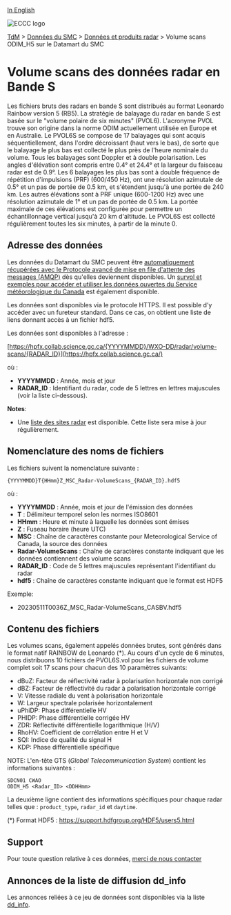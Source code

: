 [In English](readme_radarodimh5-datamart_en.md)

![ECCC logo](../../img_eccc-logo.png)

[TdM](../../readme_fr.md) > [Données du SMC](../readme_fr.md) > [Données et produits radar](readme_radar_fr.md) > Volume scans ODIM_H5 sur le Datamart du SMC

# Volume scans des données radar en Bande S 

Les fichiers bruts des radars en bande S sont distribués au format Leonardo Rainbow version 5 (RB5). La stratégie de balayage du radar en bande S est basée sur le "volume polaire de six minutes" (PVOL6). L'acronyme PVOL trouve son origine dans la norme ODIM actuellement utilisée en Europe et en Australie. Le PVOL6S se compose de 17 balayages qui sont acquis séquentiellement, dans l'ordre décroissant (haut vers le bas), de sorte que le balayage le plus bas est collecté le plus près de l'heure nominale du volume. Tous les balayages sont Doppler et à double polarisation. Les angles d'élévation sont compris entre 0.4° et 24.4° et la largeur du faisceau radar est de 0.9°. Les 6 balayages les plus bas sont à double fréquence de répétition d'impulsions (PRF) (600/450 Hz), ont une résolution azimutale de 0.5° et un pas de portée de 0.5 km, et s'étendent jusqu'à une portée de 240 km. Les autres élévations sont à PRF unique (600-1200 Hz) avec une résolution azimutale de 1° et un pas de portée de 0.5 km. La portée maximale de ces élévations est configurée pour permettre un échantillonnage vertical jusqu'à 20 km d'altitude. Le PVOL6S est collecté régulièrement toutes les six minutes, à partir de la minute 0.

## Adresse des données 

Les données du Datamart du SMC peuvent être [automatiquement récupérées avec le Protocole avancé de mise en file d'attente des messages (AMQP)](../../msc-datamart/amqp_fr.md) dès qu'elles deviennent disponibles. Un [survol et exemples pour accéder et utiliser les données ouvertes du Service météorologique du Canada](../../usage/readme_fr.md) est également disponible.

Les données sont disponibles via le protocole HTTPS. Il est possible d’y accéder avec un fureteur standard. Dans ce cas, on obtient une liste de liens donnant accès à un fichier hdf5.

Les données sont disponibles à l'adresse :

[https://hpfx.collab.science.gc.ca/{YYYYMMDD}/WXO-DD/radar/volume-scans/{RADAR_ID}](https://hpfx.collab.science.gc.ca/)

où :

* __YYYYMMDD__ : Année, mois et jour
* __RADAR_ID__ : Identifiant du radar, code de 5 lettres en lettres majuscules (voir la liste ci-dessous).

__Notes__: 

* Une [liste des sites radar](https://collaboration.cmc.ec.gc.ca/cmc/cmos/public_doc/msc-data/obs_radar/radars_list.pdf) est disponible. Cette liste sera mise à jour régulièrement.

## Nomenclature des noms de fichiers

Les fichiers suivent la nomenclature suivante :

`{YYYYMMDD}T{HHmm}Z_MSC_Radar-VolumeScans_{RADAR_ID}.hdf5`

où :

* __YYYYMMDD__ : Année, mois et jour de l'émission des données
* __T__ : Délimiteur temporel selon les normes ISO8601
* __HHmm__ : Heure et  minute à laquelle les données sont émises
* __Z__ : Fuseau horaire (heure UTC)
* __MSC__ : Chaîne de caractères constante pour Meteorological Service of Canada, la source des données
* __Radar-VolumeScans__ : Chaîne de caractères constante indiquant que les données contiennent des volume scans
* __RADAR_ID__ : Code de 5 lettres majuscules représentant l'identifiant du radar
* __hdf5__ : Chaîne de caractères constante indiquant que le format est HDF5

Exemple:

* 20230511T0036Z_MSC_Radar-VolumeScans_CASBV.hdf5

## Contenu des fichiers

Les volumes scans, également appelés données brutes, sont générés dans le format natif RAINBOW de Leonardo (*). Au cours d'un cycle de 6 minutes, nous distribuons 10 fichiers de PVOL6S.vol pour les fichiers de volume complet soit 17 scans pour chacun des 10 paramètres suivants:

* dBuZ: Facteur de réflectivité radar à polarisation horizontale non corrigé
* dBZ: Facteur de réflectivité du radar à polarisation horizontale corrigé
* V: Vitesse radiale du vent à polarisation horizontale
* W: Largeur spectrale polarisée horizontalement
* uPhiDP: Phase différentielle HV
* PHIDP: Phase différentielle corrigée HV
* ZDR: Réflectivité différentielle logarithmique (H/V)
* RhoHV: Coefficient de corrélation entre H et V
* SQI: Indice de qualité du signal H
* KDP: Phase différentielle spécifique

NOTE: L'en-tête GTS (_Global Telecommunication System_) contient les informations suivantes :  

```
SDCN01 CWAO
ODIM_H5 <Radar_ID> <DDHHmm>
```
La deuxième ligne contient des informations spécifiques pour chaque radar telles que : `product_type`, `radar_id` et `daytime`.

(*) Format HDF5 : https://support.hdfgroup.org/HDF5/users5.html

## Support

Pour toute question relative à ces données, [merci de nous contacter](https://meteo.gc.ca/mainmenu/contact_us_f.html)

## Annonces de la liste de diffusion dd_info 

Les annonces reliées à ce jeu de données sont disponibles via la liste [dd_info](https://comm.collab.science.gc.ca/mailman3/postorius/lists/dd_info/).
